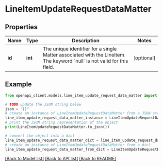 # LineItemUpdateRequestDataMatter


## Properties

Name | Type | Description | Notes
------------ | ------------- | ------------- | -------------
**id** | **int** | The unique identifier for a single Matter associated with the LineItem. The keyword &#x60;null&#x60; is not valid for this field. | [optional] 

## Example

```python
from openapi_client.models.line_item_update_request_data_matter import LineItemUpdateRequestDataMatter

# TODO update the JSON string below
json = "{}"
# create an instance of LineItemUpdateRequestDataMatter from a JSON string
line_item_update_request_data_matter_instance = LineItemUpdateRequestDataMatter.from_json(json)
# print the JSON string representation of the object
print(LineItemUpdateRequestDataMatter.to_json())

# convert the object into a dict
line_item_update_request_data_matter_dict = line_item_update_request_data_matter_instance.to_dict()
# create an instance of LineItemUpdateRequestDataMatter from a dict
line_item_update_request_data_matter_from_dict = LineItemUpdateRequestDataMatter.from_dict(line_item_update_request_data_matter_dict)
```
[[Back to Model list]](../README.md#documentation-for-models) [[Back to API list]](../README.md#documentation-for-api-endpoints) [[Back to README]](../README.md)


